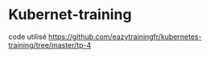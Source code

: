 # Kubernet-training
code utilisé
https://github.com/eazytrainingfr/kubernetes-training/tree/master/tp-4

